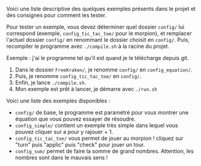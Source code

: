 Voici une liste descriptive des quelques exemples présents dans le projet et des consignes pour comment les tester.

Pour tester un exemple, vous devez déterminer quel dossier `config/` lui correspond (exemple, `config_tic_tac_toe/` pour le morpion), et remplacer l'actuel dossier `config/` en renommant le dossier choisit en `config/`. Puis, recompiler le programme avec `./compile.sh` à la racine du projet.

Exemple : j'ai le programme tel qu'il est quand je le télécharge depuis git.

1. Dans le dossier `FreeKraken/`, je renomme `config/` en `config_equation/`.
2. Puis, je renomme `config_tic_tac_toe/` en `config/`.
3. Enfin, je lance `./compile.sh`.
4. Mon exemple est prêt à lancer, je démarre avec `./run.sh`

Voici une liste des exemples disponibles : 

- `config/` de base, le programme est paramétré pour vous montrer une équation que vous pouvez essayer de résoudre.
- `config_simple/` contient un exemple très simple dans lequel vous pouvez cliquer sur a pour y rajouer + 1.
- `config_tic_tac_toe/` vous permet de jouer au morpion ! cliquez sur "turn" puis "applic" puis "check" pour jouer un tour.
- `config_sum/` permet de faire la somme de grand nombres. Attention, les nombres sont dans le mauvais sens !